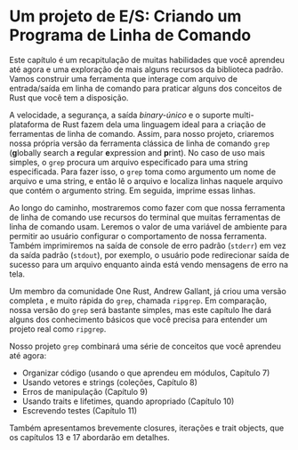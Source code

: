 # Um projeto de E/S: Criando um Programa de Linha de Comando

Este capítulo é um recapitulação de muitas habilidades que você aprendeu até agora e uma
exploração de mais alguns recursos da biblioteca padrão. Vamos construir uma
ferramenta que interage com arquivo de entrada/saída em linha de comando para praticar alguns dos
conceitos de Rust que você tem a disposição.

A velocidade, a segurança, a saída *binary-único* e o suporte multi-plataforma de Rust 
fazem dela uma linguagem ideal para a criação de ferramentas de linha de comando. Assim, 
para nosso projeto, criaremos nossa própria versão da ferramenta clássica de linha de comando `grep` 
(**g**lobally search a **r**egular **e**xpression and **p**rint). No caso de uso mais simples, 
o `grep` procura um arquivo especificado para uma string especificada. Para fazer isso, o `grep` 
toma como argumento um nome de arquivo e uma string, e então lê o arquivo e localiza linhas naquele 
arquivo que contém o argumento string. Em seguida, imprime essas linhas.

Ao longo do caminho, mostraremos como fazer com que nossa ferramenta de linha de comando use recursos do
terminal que muitas ferramentas de linha de comando usam. Leremos o valor de uma
variável de ambiente para permitir ao usuário configurar o comportamento de nossa ferramenta.
Também imprimiremos na saída de console de erro padrão (`stderr`) em vez da
saída padrão (`stdout`), por exemplo, o usuário pode redirecionar saída de sucesso
para um arquivo enquanto ainda está vendo mensagens de erro na tela.

Um membro da comunidade One Rust, Andrew Gallant, já criou uma versão completa
, e muito rápida do `grep`, chamada `ripgrep`. Em comparação, nossa
versão do `grep` será bastante simples, mas este capítulo lhe dará alguns dos
conhecimento básicos que você precisa para entender um projeto real como
`ripgrep`.

Nosso projeto `grep` combinará uma série de conceitos que você aprendeu até agora:

* Organizar código (usando o que aprendeu em módulos, Capítulo 7)
* Usando vetores e strings (coleções, Capítulo 8)
* Erros de manipulação (Capítulo 9)
* Usando traits e lifetimes, quando apropriado (Capítulo 10)
* Escrevendo testes (Capítulo 11)

Também apresentamos brevemente closures, iterações e trait objects, que
os capítulos 13 e 17 abordarão em detalhes.